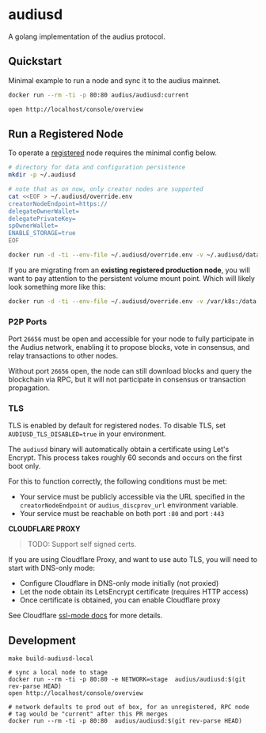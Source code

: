 # audiusd

A golang implementation of the audius protocol.

## Quickstart

Minimal example to run a node and sync it to the audius mainnet.

```bash
docker run --rm -ti -p 80:80 audius/audiusd:current

open http://localhost/console/overview
```

## Run a Registered Node

To operate a [registered](https://docs.audius.org/node-operator/setup/registration/) node requires the minimal config below.

```bash
# directory for data and configuration persistence
mkdir -p ~/.audiusd

# note that as on now, only creator nodes are supported
cat <<EOF > ~/.audiusd/override.env
creatorNodeEndpoint=https://
delegateOwnerWallet=
delegatePrivateKey=
spOwnerWallet=
ENABLE_STORAGE=true
EOF

docker run -d -ti --env-file ~/.audiusd/override.env -v ~/.audiusd/data:/data -p 80:80 -p 443:443 -p 26656:26656 audius/audiusd:current
```

If you are migrating from an **existing registered production node**, you will want to pay attention to the persistent volume mount point. Which will likely look something more like this:

```bash
docker run -d -ti --env-file ~/.audiusd/override.env -v /var/k8s:/data -p 80:80 -p 443:443 -p 26656:26656 audius/audiusd:current
```

### P2P Ports

Port `26656` must be open and accessible for your node to fully participate in the Audius network, enabling it to propose blocks, vote in consensus, and relay transactions to other nodes.

Without port `26656` open, the node can still download blocks and query the blockchain via RPC, but it will not participate in consensus or transaction propagation.

### TLS

TLS is enabled by default for registered nodes. To disable TLS, set `AUDIUSD_TLS_DISABLED=true` in your environment.

The `audiusd` binary will automatically obtain a certificate using Let's Encrypt. This process takes roughly 60 seconds and occurs on the first boot only.

For this to function correctly, the following conditions must be met:
- Your service must be publicly accessible via the URL specified in the `creatorNodeEndpoint` or `audius_discprov_url` environment variable.
- Your service must be reachable on both port `:80` and port `:443`

**CLOUDFLARE PROXY**

> TODO: Support self signed certs.

If you are using Cloudflare Proxy, and want to use auto TLS, you will need to start with DNS-only mode:
   - Configure Cloudflare in DNS-only mode initially (not proxied)
   - Let the node obtain its LetsEncrypt certificate (requires HTTP access)
   - Once certificate is obtained, you can enable Cloudflare proxy

See Cloudflare [ssl-mode docs](https://developers.cloudflare.com/ssl/origin-configuration/ssl-modes/) for more details.

## Development

```
make build-audiusd-local

# sync a local node to stage
docker run --rm -ti -p 80:80 -e NETWORK=stage  audius/audiusd:$(git rev-parse HEAD)
open http://localhost/console/overview

# network defaults to prod out of box, for an unregistered, RPC node
# tag would be "current" after this PR merges
docker run --rm -ti -p 80:80  audius/audiusd:$(git rev-parse HEAD)
```
